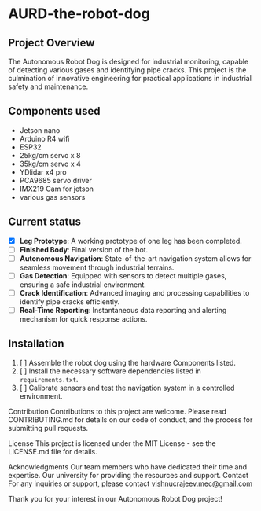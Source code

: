 # AURD-the-robot-dog

## Project Overview
The Autonomous Robot Dog is designed for industrial monitoring, capable of detecting various gases and identifying pipe cracks. This project is the culmination of innovative engineering for practical applications in industrial safety and maintenance.

## Components used
- Jetson nano
- Arduino R4 wifi
- ESP32
- 25kg/cm servo x 8
- 35kg/cm servo x 4
- YDlidar x4 pro
- PCA9685 servo driver
- IMX219 Cam for jetson
- various gas sensors 

## Current status
- [x] **Leg Prototype**: A working prototype of one leg has been completed.
- [ ] **Finished Body**: Final version of the bot.
- [ ] **Autonomous Navigation**: State-of-the-art navigation system allows for seamless movement through industrial terrains.
- [ ] **Gas Detection**: Equipped with sensors to detect multiple gases, ensuring a safe industrial environment.
- [ ] **Crack Identification**: Advanced imaging and processing capabilities to identify pipe cracks efficiently.
- [ ] **Real-Time Reporting**: Instantaneous data reporting and alerting mechanism for quick response actions.

## Installation
1. [ ] Assemble the robot dog using the hardware Components listed.
2. [ ] Install the necessary software dependencies listed in `requirements.txt`.
3. [ ] Calibrate sensors and test the navigation system in a controlled environment.

Contribution
Contributions to this project are welcome. Please read CONTRIBUTING.md for details on our code of conduct, and the process for submitting pull requests.

License
This project is licensed under the MIT License - see the LICENSE.md file for details.

Acknowledgments
Our team members who have dedicated their time and expertise.
Our university for providing the resources and support.
Contact
For any inquiries or support, please contact vishnucrajeev.mec@gmail.com

Thank you for your interest in our Autonomous Robot Dog project!
